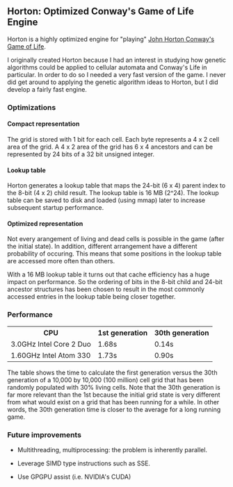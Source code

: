 ## Horton: Optimized Conway's Game of Life Engine

Horton is a highly optimized engine for "playing" 
[John Horton Conway's Game of Life](http://en.wikipedia.org/wiki/Conway's_Game_of_Life).

I originally created Horton because I had an interest in studying how
genetic algorithms could be applied to cellular automata and Conway's
Life in particular. In order to do so I needed a very fast version of
the game. I never did get around to applying the genetic algorithm
ideas to Horton, but I did develop a fairly fast engine.


### Optimizations

#### Compact representation

The grid is stored with 1 bit for each cell. Each byte represents
a 4 x 2 cell area of the grid. A 4 x 2 area of the grid has
6 x 4 ancestors and can be represented by 24 bits of a 32 bit unsigned
integer.


#### Lookup table

Horton generates a lookup table that maps the 24-bit (6 x 4) parent
index to the 8-bit (4 x 2) child result. The lookup table is 16 MB
(2^24). The lookup table can be saved to disk and loaded
(using mmap) later to increase subsequent startup performance.


#### Optimized representation

Not every arangement of living and dead cells is possible in the game
(after the initial state). In addition, different arrangement have
a different probability of occuring. This means that some positions in
the lookup table are accessed more often than others.

With a 16 MB lookup table it turns out that cache efficiency has
a huge impact on performance. So the ordering of bits in the 8-bit
child and 24-bit ancestor structures has been chosen to result in the
most commonly accessed entries in the lookup table being closer
together.



### Performance

<table>
    <tr>
        <th>CPU</th>
        <th>1st generation</th>
        <th>30th generation</th>
    </tr> <tr>
        <td>3.0GHz Intel Core 2 Duo</td>
        <td>1.68s</td>
        <td>0.14s</td>
    </tr> <tr>
        <td>1.60GHz Intel Atom 330</td>
        <td>1.73s</td>
        <td>0.90s</td>
    </tr>
</table>

The table shows the time to calculate the first generation versus the
30th generation of a 10,000 by 10,000 (100 million) cell grid that has
been randomly populated with 30% living cells. Note that the 30th
generation is far more relevant than the 1st because the initial grid
state is very different from what would exist on a grid that has been
running for a while. In other words, the 30th generation time is
closer to the average for a long running game.


### Future improvements

* Multithreading, multiprocessing: the problem is inherently parallel.

* Leverage SIMD type instructions such as SSE.

* Use GPGPU assist (i.e. NVIDIA's CUDA)
